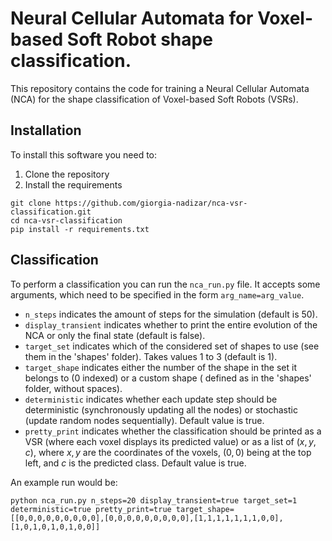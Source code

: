 # Neural Cellular Automata for Voxel-based Soft Robot shape classification.

This repository contains the code for training a Neural Cellular Automata (NCA) for the shape classification of
Voxel-based Soft Robots (VSRs).

## Installation

To install this software you need to:

1. Clone the repository
2. Install the requirements

```
git clone https://github.com/giorgia-nadizar/nca-vsr-classification.git
cd nca-vsr-classification
pip install -r requirements.txt
```

## Classification

To perform a classification you can run the `nca_run.py` file.
It accepts some arguments, which need to be specified in the form `arg_name=arg_value`.

- `n_steps` indicates the amount of steps for the simulation (default is 50).
- `display_transient` indicates whether to print the entire evolution of the NCA or only the final state (default is
  false).
- `target_set` indicates which of the considered set of shapes to use (see them in the 'shapes' folder). Takes values 1
  to
  3 (default is 1).
- `target_shape` indicates either the number of the shape in the set it belongs to (0 indexed) or a custom shape (
  defined as in the 'shapes' folder, without spaces).
- `deterministic` indicates whether each update step should be deterministic (synchronously updating all the nodes) or
  stochastic (update random nodes sequentially). Default value is true.
- `pretty_print` indicates whether the classification should be printed as a VSR (where each voxel displays its
  predicted value) or as a list of $(x,y,c)$, where $x,y$ are the coordinates of the voxels, $(0,0)$ being at the top
  left, and $c$ is the predicted class. Default value is true.

An example run would be:

```
python nca_run.py n_steps=20 display_transient=true target_set=1 deterministic=true pretty_print=true target_shape=[[0,0,0,0,0,0,0,0,0],[0,0,0,0,0,0,0,0,0],[1,1,1,1,1,1,1,0,0],[1,0,1,0,1,0,1,0,0]]
```

